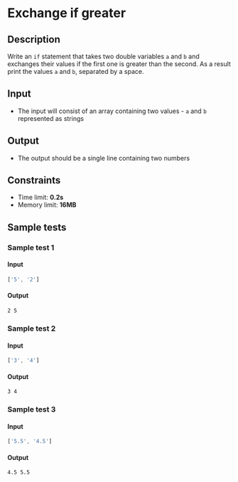 # Exchange if greater

## Description
Write an `if` statement that takes two double variables `a` and `b` and exchanges their values if the first one is greater than the second.
As a result print the values `a` and `b`, separated by a space.

## Input
- The input will consist of an array containing two values - `a` and `b` represented as strings

## Output
- The output should be a single line containing two numbers

## Constraints
- Time limit: **0.2s**
- Memory limit: **16MB**

## Sample tests

### Sample test 1

#### Input
```js
['5', '2']
```

#### Output
```
2 5
```

### Sample test 2

#### Input
```js
['3', '4']
```

#### Output
```
3 4
```

### Sample test 3

#### Input
```js
['5.5', '4.5']
```

#### Output
```
4.5 5.5
```
